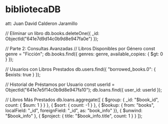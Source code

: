 # bibliotecaDB
att: Juan David Calderon Jaramillo

 // Eliminar un libro
db.books.deleteOne({ _id: ObjectId("641e7d9d14c0b9d8e947fa0e") });

// Parte 2: Consultas Avanzadas
// Libros Disponibles por Género
const genre = "Ficción";
db.books.find({ genres: genre, available_copies: { $gt: 0 } });

// Usuarios con Libros Prestados
db.users.find({ "borrowed_books.0": { $exists: true } });

// Historial de Préstamos por Usuario
const userId = ObjectId("641e7e5f14c0b9d8e947fa10");
db.loans.find({ user_id: userId });

// Libros Más Prestados
db.loans.aggregate([
    { $group: { _id: "$book_id", count: { $sum: 1 } } },
    { $sort: { count: -1 } },
    { $lookup: {
        from: "books",
        localField: "_id",
        foreignField: "_id",
        as: "book_info"
    }},
    { $unwind: "$book_info" },
    { $project: { title: "$book_info.title", count: 1 } }
]);
